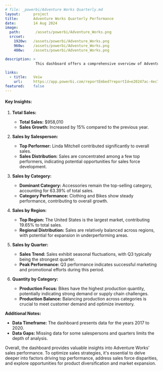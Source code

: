 ```yaml
---
# file: _powerbi/Adventure Works Quarterly.md
layout:      project
title:       Adventure Works Quarterly Performance
date:        14 Aug 2024
image:
  path:       /assets/powerbi/Adventure_Works.png
  srcset:
    1920w:   /assets/powerbi/Adventure_Works.png
    960w:    /assets/powerbi/Adventure_Works.png
    480w:    /assets/powerbi/Adventure_Works.png

description: >
              This dashboard offers a comprehensive overview of Adventure Works' sales performance, highlighting key metrics such as total sales, top performers, product categories, regional distribution, and sales trends over time. It provides valuable insights for identifying sales opportunities, optimizing resource allocation, and driving overall business growth.
  
links:
  - title:   Veiw
    url:     https://app.powerbi.com/reportEmbed?reportId=e20247ac-4ec7-429f-8627-e17c5c66fd09&autoAuth=true&ctid=801585e2-0e6a-4322-a002-e7fc8457bab4
featured:    false
---
```

#### Key Insights:

1.  **Total Sales:**
    
    -   **Total Sales:** $958,010
    -   **Sales Growth:** Increased by 15% compared to the previous year.

2.  **Sales by Salesperson:**
    - **Top Performer:** Linda Mitchell contributed significantly to overall sales.
    - **Sales Distribution:** Sales are concentrated among a few top performers, indicating potential opportunities for sales force development.

3. **Sales by Category:**
   - **Dominant Category:** Accessories remain the top-selling category, accounting for 63.39% of total sales.
   - **Category Performance:** Clothing and Bikes show steady performance, contributing to overall growth.

4. **Sales by Region:**
   - **Top Region:** The United States is the largest market, contributing 19.65% to total sales.
   - **Regional Distribution:** Sales are relatively balanced across regions, with potential for expansion in underperforming areas.

5. **Sales by Quarter:**
   - **Sales Trend:** Sales exhibit seasonal fluctuations, with Q3 typically being the strongest quarter.
   - **Peak Performance:** Q3 performance indicates successful marketing and promotional efforts during this period.

6. **Quantity by Category:**
   - **Production Focus:** Bikes have the highest production quantity, potentially indicating strong demand or supply chain challenges.
   - **Production Balance:** Balancing production across categories is crucial to meet customer demand and optimize inventory.

**Additional Notes:**
- **Data Timeframe:** The dashboard presents data for the years 2017 to 2020.
- **Data Gaps:** Missing data for some salespersons and quarters limits the depth of analysis.

Overall, the dashboard provides valuable insights into Adventure Works' sales performance. To optimize sales strategies, it's essential to delve deeper into factors driving top performance, address sales force disparities, and explore opportunities for product diversification and market expansion.
